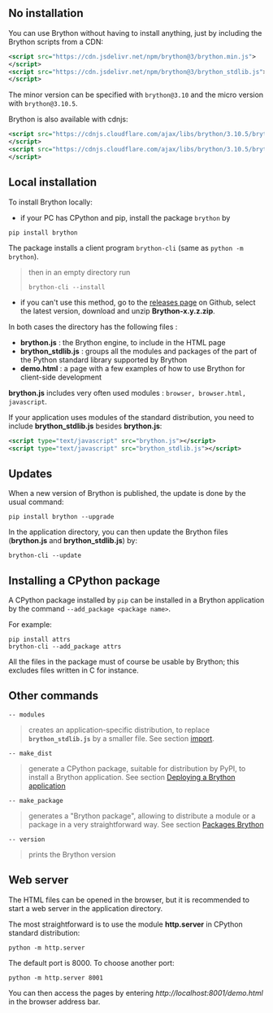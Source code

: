 No installation
---------------
You can use Brython without having to install anything, just by including the
Brython scripts from a CDN:

```xml
<script src="https://cdn.jsdelivr.net/npm/brython@3/brython.min.js">
</script>
<script src="https://cdn.jsdelivr.net/npm/brython@3/brython_stdlib.js">
</script>
```

The minor version can be specified with `brython@3.10` and the micro version
with `brython@3.10.5`.

Brython is also available with cdnjs:

```xml
<script src="https://cdnjs.cloudflare.com/ajax/libs/brython/3.10.5/brython.min.js">
</script>
<script src="https://cdnjs.cloudflare.com/ajax/libs/brython/3.10.5/brython_stdlib.min.js">
</script>
```

Local installation
------------------

To install Brython locally:

- if your PC has CPython and pip, install the package `brython` by
```console
pip install brython
```

The package installs a client program `brython-cli` (same as `python -m brython`).

> then in an empty directory run
>```console
>brython-cli --install
>```

- if you can't use this method, go to the [releases page](https://github.com/brython-dev/brython/releases)
on Github, select the latest version, download and unzip __Brython-x.y.z.zip__.

In both cases the directory has the following files :

- __brython.js__ : the Brython engine, to include in the HTML page
- __brython_stdlib.js__ : groups all the modules and packages of the part of
  the Python standard library supported by Brython
- __demo.html__ : a page with a few examples of how to use Brython for
  client-side development

__brython.js__ includes very often used modules : `browser, browser.html, javascript`.

If your application uses modules of the standard distribution, you need to
include __brython_stdlib.js__ besides __brython.js__:

```xml
<script type="text/javascript" src="brython.js"></script>
<script type="text/javascript" src="brython_stdlib.js"></script>
```

Updates
-------
When a new version of Brython is published, the update is done by the usual
command:

```console
pip install brython --upgrade
```

In the application directory, you can then update the Brython files
(__brython.js__ and __brython_stdlib.js__) by:

```console
brython-cli --update
```

Installing a CPython package
----------------------------
A CPython package installed by `pip` can be installed in a Brython application
by the command `--add_package <package name>`.

For example:
```console
pip install attrs
brython-cli --add_package attrs
```

All the files in the package must of course be usable by Brython; this
excludes files written in C for instance.

Other commands
--------------

`-- modules`

> creates an application-specific distribution, to replace
> __`brython_stdlib.js`__ by a smaller file. See section
> [import](import.html).

`-- make_dist`

> generate a CPython package, suitable for distribution by PyPI, to install a
> Brython application. See section [Deploying a Brython application](deploy.html)

`-- make_package`

> generates a "Brython package", allowing to distribute a module or a package
> in a very straightforward way. See section [Packages Brython](brython-packages.html)

`-- version`

> prints the Brython version

Web server
----------
The HTML files can be opened in the browser, but it is recommended to
start a web server in the application directory.

The most straightforward is to use the module **http.server** in CPython
standard distribution:

```console
python -m http.server
```

The default port is 8000. To choose another port:

```console
python -m http.server 8001
```

You can then access the pages by entering _http://localhost:8001/demo.html_
in the browser address bar.